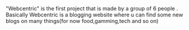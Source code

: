 "Webcentric" is the first project that is made by a group of 6 people . Basically Webcentric is a blogging website where u can find some new blogs on many things(for now food,gamming,tech and so on)
